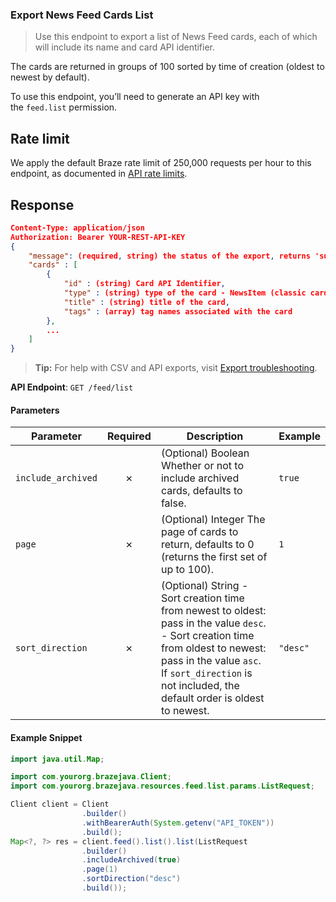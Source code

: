 
### Export News Feed Cards List <a name="list"></a>

> Use this endpoint to export a list of News Feed cards, each of which will include its name and card API identifier. 
  

The cards are returned in groups of 100 sorted by time of creation (oldest to newest by default).

To use this endpoint, you’ll need to generate an API key with the `feed.list` permission.

## Rate limit

We apply the default Braze rate limit of 250,000 requests per hour to this endpoint, as documented in [API rate limits](https://www.braze.com/docs/api/api_limits/).

## Response

``` json
Content-Type: application/json
Authorization: Bearer YOUR-REST-API-KEY
{
    "message": (required, string) the status of the export, returns 'success' when completed without errors,
    "cards" : [
        {
            "id" : (string) Card API Identifier,
            "type" : (string) type of the card - NewsItem (classic cards), CaptionedImage, Banner or DevPick (cross-promotional cards),
            "title" : (string) title of the card,
            "tags" : (array) tag names associated with the card
        },
        ...
    ]
}

```

> **Tip:** For help with CSV and API exports, visit [Export troubleshooting](https://www.braze.com/docs/user_guide/data_and_analytics/export_braze_data/export_troubleshooting/).

**API Endpoint**: `GET /feed/list`

#### Parameters

| Parameter | Required | Description | Example |
|-----------|:--------:|-------------|--------|
| `include_archived` | ✗ | (Optional) Boolean  Whether or not to include archived cards, defaults to false. | `true` |
| `page` | ✗ | (Optional) Integer  The page of cards to return, defaults to 0 (returns the first set of up to 100). | `1` |
| `sort_direction` | ✗ | (Optional) String  - Sort creation time from newest to oldest: pass in the value `desc`. - Sort creation time from oldest to newest: pass in the value `asc`.  If `sort_direction` is not included, the default order is oldest to newest. | `"desc"` |

#### Example Snippet

```java
import java.util.Map;

import com.yourorg.brazejava.Client;
import com.yourorg.brazejava.resources.feed.list.params.ListRequest;

Client client = Client
                .builder()
                .withBearerAuth(System.getenv("API_TOKEN"))
                .build();
Map<?, ?> res = client.feed().list().list(ListRequest
                .builder()
                .includeArchived(true)
                .page(1)
                .sortDirection("desc")
                .build());
```
